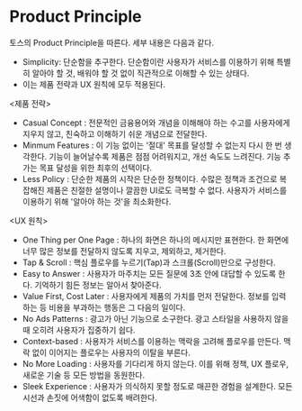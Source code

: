 # Product Principle

토스의 Product Principle을 따른다. 세부 내용은 다음과 같다.

- Simplicity: 단순함을 추구한다. 단순함이란 사용자가 서비스를 이용하기 위해 특별히 알아야 할 것, 배워야 할 것 없이 직관적으로 이해할 수 있는 상태다.
- 이는 제품 전략과 UX 원칙에 모두 적용된다.

<제품 전략>

- Casual Concept : 전문적인 금융용어와 개념을 이해해야 하는 수고를 사용자에게 지우지 않고, 친숙하고 이해하기 쉬운 개념으로 전달한다.
- Minmum Features : 이 기능 없이는 '절대' 목표를 달성할 수 없는지 다시 한 번 생각한다. 기능이 늘어날수록 제품은 점점 어려워지고, 개선 속도도 느려진다. 기능 추가는 목표 달성을 위한 최후의 선택이다.
- Less Policy : 단순한 제품의 시작은 단순한 정책이다. 수많은 정책과 조건으로 복잡해진 제품은 친절한 설명이나 깔끔한 UI로도 극복할 수 없다. 사용자가 서비스를 이용하기 위해 '알아야 하는 것'을 최소화한다.

<UX 원칙>

- One Thing per One Page : 하나의 화면은 하나의 메시지만 표현한다. 한 화면에 너무 많은 정보를 전달하지 않도록 지우고, 제외하고, 제거한다.
- Tap & Scroll : 핵심 플로우를 누르기(Tap)과 스크롤(Scroll)만으로 구성한다.
- Easy to Answer : 사용자가 마주치는 모든 질문에 3초 안에 대답할 수 있도록 한다. 기억하기 힘든 정보는 알아서 찾아준다.
- Value First, Cost Later : 사용자에게 제품의 가치를 먼저 전달한다. 정보를 입력하는 등 비용을 부과하는 행동은 그 다음의 일이다.
- No Ads Patterns : 광고가 아닌 기능으로 소구한다. 광고 스타일을 사용하지 않을 때 오히려 사용자가 집중하기 쉽다.
- Context-based : 사용자가 서비스를 이용하는 맥락을 고려해 플로우를 만든다. 맥락 없이 이어지는 플로우는 사용자의 이탈을 부른다.
- No More Loading : 사용자를 기다리게 하지 않는다. 이를 위해 정책, UX 플로우, 새로운 기술 등 모든 방법을 동원한다.
- Sleek Experience : 사용자가 의식하지 못할 정도로 매끈한 경험을 설계한다. 모든 시선과 손짓에 어색함이 없도록 배려한다.
